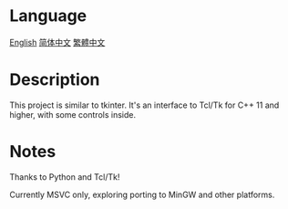 # Language
[English](README.md) [简体中文](README.SC.md) [繁體中文](README.TC.md)

# Description

This project is similar to tkinter. It's an interface to Tcl/Tk for C++ 11 and higher, with some controls inside.

# Notes

Thanks to Python and Tcl/Tk!

Currently MSVC only, exploring porting to MinGW and other platforms.